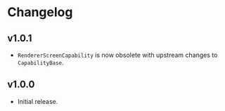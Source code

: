 # Changelog
## v1.0.1
- `RendererScreenCapability` is now obsolete with upstream changes to `CapabilityBase`.

## v1.0.0
- Initial release.
